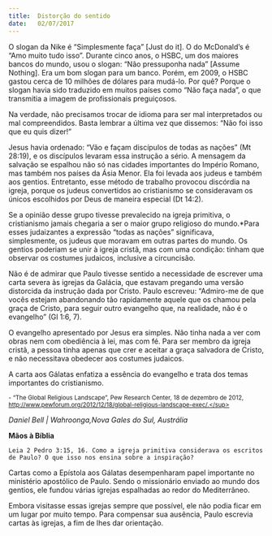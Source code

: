 ```yaml
---
title:  Distorção do sentido
date:   02/07/2017
---
```


O slogan da Nike é “Simplesmente faça” [Just do it]. O do McDonald’s é “Amo muito tudo isso”. Durante cinco anos, o HSBC, um dos maiores bancos do mundo, usou o slogan: “Não pressuponha nada” [Assume Nothing]. Era um bom slogan para um banco. Porém, em 2009, o HSBC gastou cerca de 10 milhões de dólares para mudá-lo. Por quê? Porque o slogan havia sido traduzido em muitos países como “Não faça nada”, o que transmitia a imagem de profissionais preguiçosos.

Na verdade, não precisamos trocar de idioma para ser mal interpretados ou mal compreendidos. Basta lembrar a última vez que dissemos: “Não foi isso que eu quis dizer!”

Jesus havia ordenado: “Vão e façam discípulos de todas as nações” (Mt 28:19), e os discípulos levaram essa instrução a sério. A mensagem da salvação se espalhou não só nas cidades importantes do Império Romano, mas também nos países da Ásia Menor. Ela foi levada aos judeus e também aos gentios. Entretanto, esse método de trabalho provocou discórdia na igreja, porque os judeus convertidos ao cristianismo se consideravam os únicos escolhidos por Deus de maneira especial (Dt 14:2).

Se a opinião desse grupo tivesse prevalecido na igreja primitiva, o cristianismo jamais chegaria a ser o maior grupo religioso do mundo.*Para esses judaizantes a expressão “todas as nações” significava, simplesmente, os judeus que moravam em outras partes do mundo. Os gentios poderiam se unir à igreja cristã, mas com uma condição: tinham que observar os costumes judaicos, inclusive a circuncisão.

Não é de admirar que Paulo tivesse sentido a necessidade de escrever uma carta severa às igrejas da Galácia, que estavam pregando uma versão distorcida da instrução dada por Cristo. Paulo escreveu: “Admiro-me de que vocês estejam abandonando tão rapidamente aquele que os chamou pela graça de Cristo, para seguir outro evangelho que, na realidade, não é o evangelho” (Gl 1:6, 7).

O evangelho apresentado por Jesus era simples. Não tinha nada a ver com obras nem com obediência à lei, mas com fé. Para ser membro da igreja cristã, a pessoa tinha apenas que crer e aceitar a graça salvadora	de Cristo, e não necessitava obedecer aos costumes judaicos.

A carta aos Gálatas enfatiza a essência do evangelho e trata dos temas importantes do cristianismo.

<sup>- “The Global Religious Landscape”, Pew Research Center, 18 de dezembro de 2012, http://www.pewforum.org/2012/12/18/global-religious-landscape-exec/.</sup>

_Daniel Bell | Wahroonga,Nova Gales do Sul, Austrália_

**Mãos à Bíblia**

`Leia 2 Pedro 3:15, 16. Como a igreja primitiva considerava os escritos de Paulo? O que isso nos ensina sobre a inspiração?`

Cartas como a Epístola aos Gálatas desempenharam papel importante no ministério apostólico de Paulo. Sendo o missionário enviado ao mundo dos gentios, ele fundou várias igrejas espalhadas ao redor do Mediterrâneo.

Embora visitasse essas igrejas sempre que possível, ele não podia ficar em um lugar por muito tempo. Para compensar sua ausência, Paulo escrevia cartas às igrejas, a fim de lhes dar orientação.
